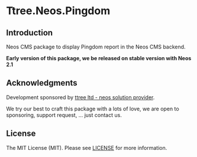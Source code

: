 Ttree.Neos.Pingdom
==================

Introduction
------------

Neos CMS package to display Pingdom report in the Neos CMS backend.

**Early version of this package, we be released on stable version with Neos 2.1**

Acknowledgments
---------------

Development sponsored by [ttree ltd - neos solution provider](http://ttree.ch).

We try our best to craft this package with a lots of love, we are open to sponsoring, support request, ... just contact us.

License
-------

The MIT License (MIT). Please see [LICENSE](LICENSE) for more information.

[PSR-2]: http://www.php-fig.org/psr/psr-2/
[PSR-4]: http://www.php-fig.org/psr/psr-4/
